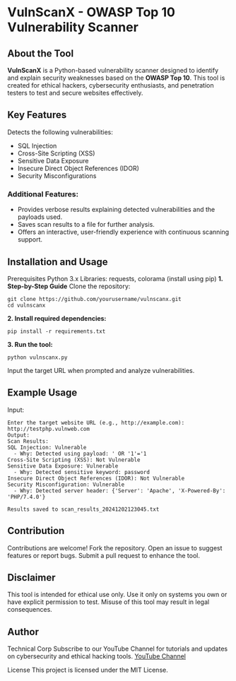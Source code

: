 # VulnScanX - OWASP Top 10 Vulnerability Scanner

## About the Tool
**VulnScanX** is a Python-based vulnerability scanner designed to identify and explain security weaknesses based on the **OWASP Top 10**. This tool is created for ethical hackers, cybersecurity enthusiasts, and penetration testers to test and secure websites effectively.

## Key Features
Detects the following vulnerabilities:
- SQL Injection
- Cross-Site Scripting (XSS)
- Sensitive Data Exposure
- Insecure Direct Object References (IDOR)
- Security Misconfigurations

### Additional Features:
- Provides verbose results explaining detected vulnerabilities and the payloads used.
- Saves scan results to a file for further analysis.
- Offers an interactive, user-friendly experience with continuous scanning support.

## Installation and Usage
Prerequisites
Python 3.x
Libraries: requests, colorama (install using pip)
**1. Step-by-Step Guide**
Clone the repository:
```
git clone https://github.com/yourusername/vulnscanx.git
cd vulnscanx
```
**2. Install required dependencies:**
```
pip install -r requirements.txt
```
**3. Run the tool:**
```
python vulnscanx.py
```
Input the target URL when prompted and analyze vulnerabilities.

## Example Usage
Input:
```
Enter the target website URL (e.g., http://example.com): http://testphp.vulnweb.com
Output:
Scan Results:
SQL Injection: Vulnerable
  - Why: Detected using payload: ' OR '1'='1
Cross-Site Scripting (XSS): Not Vulnerable
Sensitive Data Exposure: Vulnerable
  - Why: Detected sensitive keyword: password
Insecure Direct Object References (IDOR): Not Vulnerable
Security Misconfiguration: Vulnerable
  - Why: Detected server header: {'Server': 'Apache', 'X-Powered-By': 'PHP/7.4.0'}

Results saved to scan_results_20241202123045.txt
```
## Contribution
Contributions are welcome!
Fork the repository.
Open an issue to suggest features or report bugs.
Submit a pull request to enhance the tool.

## Disclaimer
This tool is intended for ethical use only. Use it only on systems you own or have explicit permission to test. Misuse of this tool may result in legal consequences.

## Author
Technical Corp
Subscribe to our YouTube Channel for tutorials and updates on cybersecurity and ethical hacking tools.
[YouTube Channel](https://youtube.com/@technicalcorp)

License
This project is licensed under the MIT License.


